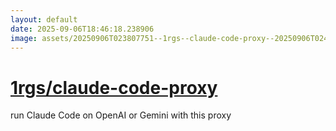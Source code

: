 ```yaml
---
layout: default
date: 2025-09-06T18:46:18.238906
image: assets/20250906T023807751--1rgs--claude-code-proxy--20250906T024002641--cropped.png
---
```


# [1rgs/claude-code-proxy](https://github.com/1rgs/claude-code-proxy)

run Claude Code on OpenAI or Gemini with this proxy
